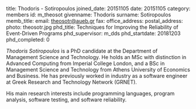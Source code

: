 title: Thodoris - Sotiropoulos
joined_date: 20151105
date: 20151105
category: members 
id: m_theosot
givenname: Thodoris
surname: Sotiropoulos
memb_title: 
email: theosotr@aueb.gr
fax: 
office_address: 
postal_address: 
photo: theosotr.jpg
phd_title: Techniques for Improving the Reliability of Event-Driven Programs
phd_supervisor: m_dds
phd_startdate: 20181203
phd_completed: 0

_Thodoris Sotiropoulos_ is a PhD candidate
at the Department of Management Science and Technology.
He holds an MSc with distinction in Advanced Computing from Imperial College London,
and a BSc in Management Science and Technology from Athens University of Economics and Business.
He has previously worked in industry as a software engineer
at Greek Research and Technology Network (GRNET).

His main research interests include programming languages,
program analysis,
software testing,
and software reliability.
